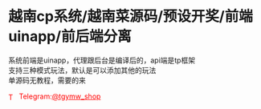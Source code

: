 # 越南cp系统/越南菜源码/预设开奖/前端uinapp/前后端分离

系统前端是uinapp，代理跟后台是编译后的，api端是tp框架<br>支持三种模式玩法，默认是可以添加其他的玩法<br>单源码无教程，需要的来<br>




<p style="color: red;"><img src="https://cdn-icons-png.flaticon.com/512/2111/2111646.png" alt="Telegram Icon" style="width: 16px; vertical-align: middle; margin-right: 5px;">Telegram:<a href="https://t.me/tgymw_shop" style="color: red;">@tgymw_shop</a></p>
